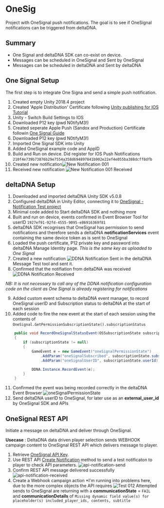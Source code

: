 # OneSig
Project with OneSignal push notifications. The goal is to see if OneSignal notifications can be triggered from deltaDNA.

## Summary
* One Signal and deltaDNA SDK can co-exist on device. 
* Messages can be scheduled in OneSignal and Sent by OneSignal
* Messages can be scheduled in deltaDNA and Sent by deltaDNA

## One Signal Setup
The first step is to integrate One Signa and send a simple push notification.

1. Created empty Unity 2018.4 project
2. Created 'Apple Distribution' Certificate following [Unity publishing for IOS Tutorial](https://learn.unity.com/tutorial/publishing-for-ios#5ecf9859edbc2a001f63c65b)
3. Unity - Switch Build Settings to IOS
4. Downloaded P12 key (pwd N0tifyM3!)
5. Created seperate Apple Push (Sandox and Production) Certificate followin [One Signal Guide](https://documentation.onesignal.com/docs/generate-an-ios-push-certificate)
6. Downloaded P12 key (pwd N0tifyM3!)
7. Imported One Signal SDK into Unity
8. Added OneSignal example code and AppID
9. Build and Run on device. Did register for IOS Push Notifications ```210f4e739b73876b29e7554a358d694897841b902e22ef4e055ba388dcff8dfb```
10. Created new notification![New Notification 001](Images/new-notification-001.png)
11. Received new notification 
![New Notification 001 Received](Images/new-notification-001-received.png)


## deltaDNA Setup
1. Downloaded and imported deltaDNA Unity SDK v5.0.8
2. Configured deltaDNA in Unity Editor, connecting it to [OneSignal - Notification Test project](https://www.deltadna.net/demo-account/one-signal-notification-test)
3. Minimal code added to Start deltaDNA SDK and nothing more
4. Built and run on device, events confirmed in Event Browser Tool for userID ```1927ef91-92fd-4555-9095-e86916369f81```
5. deltaDNA SDK recognises that OneSignal has permission to send notifications and therefore sends a deltaDNA **notificationServices** event containing the same device token as is sent to OneSignal
6. Loaded the push certificate, P12 private key and password into deltaDNA Manage Identity page. *This is the same key as uploaded to One Signal* 
7. Created a new notification ![DDNA Notification Sent](Images/ddna-notification-sent.png) in the deltaDNA Message Test tool and sent it.
8. Confirmed that the notifiation from deltaDNA was received ![DDNA Notification Received](Images/ddna-notification-received.png)

*NB: It is not necessary to call any of the DDNA notification configuration code on the client as One Signal is already registering for notifications*

9. Added custom event schema to deltaDNA event manager, to record OneSignal userID and Subscription status to deltaDNA at the start of each session
10. Added code to fire the new event at the start of each session using the contents of ```OneSignal.GetPermissionSubscriptionState().subscriptionStatus```

```c#
    public void RecordOneSignalStatusEvent(OSSubscriptionState subscriptionState)
    {
        if (subscriptionState != null)
        {
            GameEvent e = new GameEvent("oneSignalPermissionState")
                .AddParam("oneSignalSubscribed", subscriptionState.subscribed)
                .AddParam("oneSignalUserID", subscriptionState.userId);                

            DDNA.Instance.RecordEvent(e);
        }
    }
```
11. Confirmed the event was being recorded correctly in the deltaDNA Event Browser
![oneSignalPermissionState](Images/oneSignalPermissionState.png)
12. Send deltaDNA userID to OneSignal, for later use as an **external_user_id** by OneSignal SDK and APIs

## OneSignal REST API
Initiate a message on deltaDNA and deliver through OneSignal.

**Usecase** : DeltaDNA data driven player selection sends WEBHOOK campaign content to OneSignal REST API which delivers message to player.
1. Retrieve [OneSignal API Key](https://documentation.onesignal.com/docs/accounts-and-keys).
2. Use REST API [Create Notification](https://documentation.onesignal.com/docs/accounts-and-keys) method to send a test notificaton to player to check API parameters.
![api-notification-send](Images/rest-api-send.png)
3. Confirm REST API message delivered successfully 
![api-notification-received](Images/rest-api-received.png)
4. Create a Webhook campaign action
*I'm running into problems here, due to the more complex objects the API requires ![Test 012](Images/webhook-test12.png) 
Attempted sends to OneSignal are returning with a **communicationState** = ```FAIL``` and **communicationDetails** of ```Missing dynamic field value(s) for placeholder(s) included_player_ids, contents, subtitle```	

